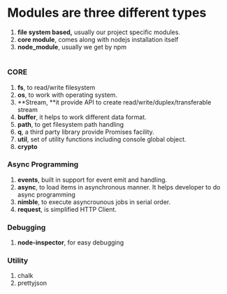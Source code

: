 # Modules are three different types

1. **file system based,** usually our project specific modules.
2. **core module**, comes  along with nodejs installation itself
3. **node\_module**, usually we get by npm

# 

### **CORE**

1. **fs**,  to read\/write filesystem
2. **os**,  to work with operating system.
3. **Stream, **it provide API to create read\/write\/duplex\/transferable stream
4. **buffer**, it helps to work different data format.
5. **path**,  to get filesystem path handling
6. **q**,  a third party library provide Promises facility.
7. **util**,  set of utility functions including console global object.
8. **crypto**

### **Async Programming**

1. **events**,  built in support for event emit and handling.
2. **async**, to load items in asynchronous manner. It helps developer to do async programming
3. **nimble**, to execute asyncrounous jobs in serial order.
4. **request**, is simplified HTTP Client.

### **Debugging**

1. **node-inspector**,  for easy debugging

### Utility

1. chalk
2. prettyjson


